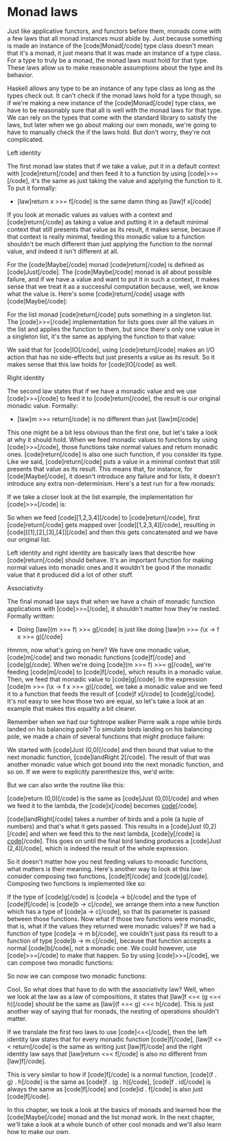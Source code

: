 Monad laws
==========

Just like applicative functors, and functors before them, monads come with a few laws that all monad instances must abide by. Just because something is made an instance of the [code]Monad[/code] type class doesn't mean that it's a monad, it just means that it was made an instance of a type class. For a type to truly be a monad, the monad laws must hold for that type. These laws allow us to make reasonable assumptions about the type and its behavior.

Haskell allows any type to be an instance of any type class as long as the types check out. It can't check if the monad laws hold for a type though, so if we're making a new instance of the [code]Monad[/code] type class, we have to be reasonably sure that all is well with the monad laws for that type. We can rely on the types that come with the standard library to satisfy the laws, but later when we go about making our own monads, we're going to have to manually check the if the laws hold. But don't worry, they're not complicated.


Left identity

The first monad law states that if we take a value, put it in a default context with [code]return[/code] and then feed it to a function by using [code]&gt;&gt;=[/code], it's the same as just taking the value and applying the function to it. To put it formally:

- [law]return x &gt;&gt;= f[/code] is the same damn thing as [law]f x[/code]

If you look at monadic values as values with a context and [code]return[/code] as taking a value and putting it in a default minimal context that still presents that value as its result, it makes sense, because if that context is really minimal, feeding this monadic value to a function shouldn't be much different than just applying the function to the normal value, and indeed it isn't different at all.

For the [code]Maybe[/code] monad [code]return[/code] is defined as [code]Just[/code]. The [code]Maybe[/code]
monad is all about possible failure, and if we have a value and want to put it in such a context, it makes sense that we treat it as a successful computation because, well, we know what the value is. Here's some [code]return[/code] usage with [code]Maybe[/code]:

For the list monad [code]return[/code] puts something in a singleton list. The [code]&gt;&gt;=[/code] implementation for lists goes over all the values in the list and applies the function to them, but 
since there's only one value in a singleton list, it's the same as applying the function to that value:

We said that for [code]IO[/code], using [code]return[/code] makes an I/O action that has no side-effects but just presents a value as its result. So it makes sense that this law holds for [code]IO[/code] as well.


Right identity

The second law states that if we have a monadic value and we use [code]&gt;&gt;=[/code] to feed it to [code]return[/code], the result is our original monadic value. Formally:

- [law]m &gt;&gt;= return[/code] is no different than 
    just [law]m[/code]

This one might be a bit less obvious than the first one, but let's take a look at why it should hold. When we feed monadic values to functions by using [code]&gt;&gt;=[/code], those functions take normal values and return monadic ones. [code]return[/code] is also one such function, if you consider its type. Like we said, [code]return[/code] puts a value in a minimal context that still presents that value as its result. This means that, for instance, for [code]Maybe[/code], it doesn't introduce any failure and for lists, it doesn't introduce any extra non-determinism. Here's a test run for a few monads:

If we take a closer look at the list example, the implementation for [code]&gt;&gt;=[/code] is:

So when we feed [code][1,2,3,4][/code] to [code]return[/code], first [code]return[/code] gets mapped over [code][1,2,3,4][/code], resulting in [code][[1],[2],[3],[4]][/code] and then this gets concatenated and we have our original list.

Left identity and right identity are basically laws that describe how [code]return[/code] should behave. It's an important function for making normal values into monadic ones and it wouldn't be good if the monadic value that it produced did a lot of other stuff.


Associativity

The final monad law says that when we have a chain of monadic function applications with [code]&gt;&gt;=[/code], it shouldn't matter how they're nested. Formally written:

- Doing [law](m &gt;&gt;= f) &gt;&gt;= g[/code] is just like doing [law]m &gt;&gt;= (\x -&gt; f x &gt;&gt;= g)[/code]

Hmmm, now what's going on here? We have one monadic value, [code]m[/code] and two monadic functions [code]f[/code] and [code]g[/code]. When we're doing [code](m &gt;&gt;= f) &gt;&gt;= g[/code], we're feeding [code]m[/code] to [code]f[/code], which results in a monadic value. Then, we feed that monadic value to [code]g[/code]. In the expression [code]m &gt;&gt;= (\x -&gt; f x &gt;&gt;= g)[/code], we take a monadic value and we feed it to a function that feeds the result of [code]f x[/code] to [code]g[/code]. It's not easy to see how those two are equal, so let's take a look at an example that makes this equality a bit clearer.

Remember when we had our tightrope walker Pierre walk a rope while birds landed on his balancing pole? To simulate birds landing on his balancing pole, we made a chain of several functions that might produce failure:

We started with [code]Just (0,0)[/code] and then bound that value to the next monadic function, [code]landRight 2[/code]. The result of that was another monadic value which got bound into the next monadic function, and so on. If we were to explicitly parenthesize this, we'd write:

But we can also write the routine like this:

[code]return (0,0)[/code] is the same as [code]Just (0,0)[/code] and when we feed it to the lambda, the [code]x[/code] becomes [code](0,0)[/code].

[code]landRight[/code] takes a number of birds and a pole (a tuple of numbers) and that's what it gets passed. This results in a [code]Just (0,2)[/code] and when we feed this to the next lambda, [code]y[/code] is [code](0,2)[/code]. This goes on until the final bird landing produces a [code]Just (2,4)[/code], which is indeed the result of the whole expression.

So it doesn't matter how you nest feeding values to monadic functions, what matters is their meaning. Here's another way to look at this law: consider composing two functions, [code]f[/code] and [code]g[/code]. Composing two functions is implemented like so:

If the type of [code]g[/code] is [code]a -&gt; b[/code] and the type of [code]f[/code] is [code]b -&gt; c[/code], we arrange them into a new function which has a type of [code]a -&gt; c[/code], so that its parameter is passed between those functions. Now what if those two functions were monadic, that is, what if the values they returned were monadic values? If we had a function of type [code]a -&gt; m b[/code], we couldn't just pass its result to a function of type [code]b -&gt; m c[/code], because that function accepts a normal [code]b[/code], not a monadic one. We could however, use [code]&gt;&gt;=[/code] to make that happen. So by using [code]&gt;&gt;=[/code], we can compose two monadic functions:

So now we can compose two monadic functions:

Cool. So what does that have to do with the associativity law? Well, when we look at the law as a law of compositions, it states that [law]f &lt;=&lt; (g &lt;=&lt; h)[/code] should be the same as [law](f &lt;=&lt; g) &lt;=&lt; h[/code]. This is just another way of saying that for monads, the nesting of operations shouldn't matter.

If we translate the first two laws to use [code]&lt;=&lt;[/code], then the left identity law states that for every monadic function [code]f[/code], [law]f &lt;=&lt; return[/code] is the same as writing just [law]f[/code] and the right identity law says that [law]return &lt;=&lt; f[/code] is also no different from [law]f[/code]. 

This is very similar to how if [code]f[/code] is a normal function, [code](f . g) . h[/code] is the same as [code]f . (g . h)[/code], [code]f . id[/code] is always the same as [code]f[/code] and [code]id . f[/code] is also just [code]f[/code].

In this chapter, we took a look at the basics of monads and learned how the [code]Maybe[/code] monad and the list monad work. In the next chapter, we'll take a look at a whole bunch of other cool monads and we'll also learn how to make our own.